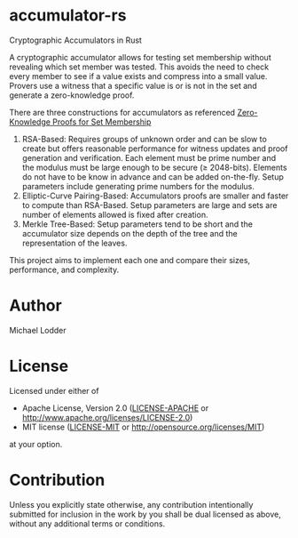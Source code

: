 # accumulator-rs
Cryptographic Accumulators in Rust

A cryptographic accumulator allows for testing set membership without revealing which set member was tested. This avoids the need to check every member to see if a value exists and compress into a small value. Provers use a witness that a specific value is or is not in the set and generate a zero-knowledge proof.

There are three constructions for accumulators as referenced [Zero-Knowledge Proofs for Set Membership](https://eprint.iacr.org/2019/1255.pdf)

1. RSA-Based: Requires groups of unknown order and can be slow to create but offers reasonable performance for witness updates and proof generation and verification. Each element must be prime number and the modulus must be large enough to be secure (≥ 2048-bits). Elements do not have to be know in advance and can be added on-the-fly. Setup parameters include generating prime numbers for the modulus.
1. Elliptic-Curve Pairing-Based: Accumulators proofs are smaller and faster to compute than RSA-Based. Setup parameters are large and sets are number of elements allowed is fixed after creation.
1. Merkle Tree-Based: Setup parameters tend to be short and the accumulator size depends on the depth of the tree and the representation of the leaves.

This project aims to implement each one and compare their sizes, performance, and complexity.

# Author

Michael Lodder

# License

Licensed under either of
 * Apache License, Version 2.0 ([LICENSE-APACHE](LICENSE-APACHE) or http://www.apache.org/licenses/LICENSE-2.0)
 * MIT license ([LICENSE-MIT](LICENSE-MIT) or http://opensource.org/licenses/MIT)

at your option.

# Contribution

Unless you explicitly state otherwise, any contribution intentionally submitted
for inclusion in the work by you shall be dual licensed as above, without any
additional terms or conditions.
